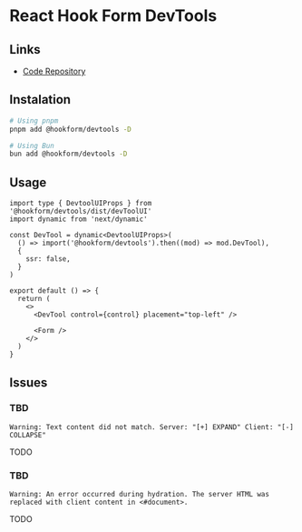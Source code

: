 # React Hook Form DevTools

## Links

- [Code Repository](https://github.com/react-hook-form/devtools)

## Instalation

```sh
# Using pnpm
pnpm add @hookform/devtools -D

# Using Bun
bun add @hookform/devtools -D
```

## Usage

```tsx
import type { DevtoolUIProps } from '@hookform/devtools/dist/devToolUI'
import dynamic from 'next/dynamic'

const DevTool = dynamic<DevtoolUIProps>(
  () => import('@hookform/devtools').then((mod) => mod.DevTool),
  {
    ssr: false,
  }
)

export default () => {
  return (
    <>
      <DevTool control={control} placement="top-left" />

      <Form />
    </>
  )
}
```

## Issues

### TBD

```log
Warning: Text content did not match. Server: "[+] EXPAND" Client: "[-] COLLAPSE"
```

TODO

### TBD

```log
Warning: An error occurred during hydration. The server HTML was replaced with client content in <#document>.
```

<!--
https://nextjs.org/docs/messages/react-hydration-error

suppressHydrationWarning
-->

TODO

<!--
Uncaught Error: Text content does not match server-rendered HTML.
Uncaught Error: There was an error while hydrating. Because the error happened outside of a Suspense boundary, the entire root will switch to client rendering.
-->

<!--
import type { DevtoolUIProps } from '@hookform/devtools/dist/devToolUI'
import dynamic from 'next/dynamic'

const DevTool = dynamic<DevtoolUIProps>(
  () => import('@hookform/devtools').then((mod) => mod.DevTool),
  {
    ssr: false,
  },
)

export type FormProps<TFieldValues extends FieldValues = FieldValues> =
  FormProviderProps<TFieldValues, unknown, TFieldValues | undefined>

const Form = <TFieldValues extends FieldValues = FieldValues>({
  children,
  ...props
}: FormProps<TFieldValues>) => {
  return (
    <FormProvider {...props}>
      {children}

      <DevTool control={control} placement='top-left' />
    </FormProvider>
  )
}

Form.displayName = 'Form'
-->
